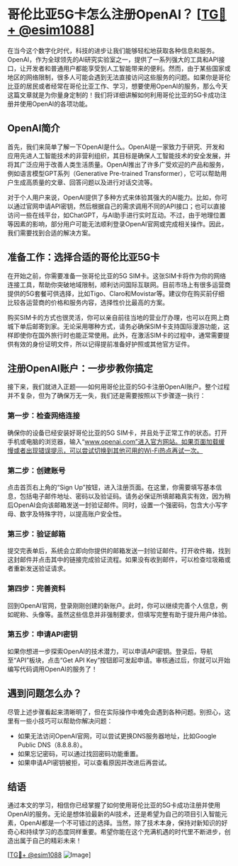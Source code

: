 # 哥伦比亚5G卡怎么注册OpenAI？ [[TG💪+ @esim1088](https://t.me/s/esim1088)]

在当今这个数字化时代，科技的进步让我们能够轻松地获取各种信息和服务。OpenAI，作为全球领先的AI研究实验室之一，提供了一系列强大的工具和API接口，让开发者和普通用户都能享受到人工智能带来的便利。然而，由于某些国家或地区的网络限制，很多人可能会遇到无法直接访问这些服务的问题。如果你是哥伦比亚的居民或者经常在哥伦比亚工作、学习，想要使用OpenAI的服务，那么今天这篇文章就是为你量身定制的！我们将详细讲解如何利用哥伦比亚的5G卡成功注册并使用OpenAI的各项功能。

## OpenAI简介

首先，我们来简单了解一下OpenAI是什么。OpenAI是一家致力于研究、开发和应用先进人工智能技术的非营利组织，其目标是确保人工智能技术的安全发展，并将其广泛应用于改善人类生活质量。OpenAI推出了许多广受欢迎的产品和服务，例如语言模型GPT系列（Generative Pre-trained Transformer），它可以帮助用户生成高质量的文章、回答问题以及进行对话交流等。

对于个人用户来说，OpenAI提供了多种方式来体验其强大的AI能力。比如，你可以通过官网申请API密钥，然后根据自己的需求调用不同的API接口；也可以直接访问一些在线平台，如ChatGPT，与AI助手进行实时互动。不过，由于地理位置等因素的影响，部分用户可能无法顺利登录OpenAI官网或完成相关操作。因此，我们需要找到合适的解决方案。

## 准备工作：选择合适的哥伦比亚5G卡

在开始之前，你需要准备一张哥伦比亚的5G SIM卡。这张SIM卡将作为你的网络连接工具，帮助你突破地域限制，顺利访问国际互联网。目前市场上有很多运营商提供的5G套餐可供选择，比如Tigo、Claro和Movistar等。建议你在购买前仔细比较各运营商的价格和服务内容，选择性价比最高的方案。

购买SIM卡的方式也很灵活，你可以亲自前往当地的营业厅办理，也可以在网上商城下单后邮寄到家。无论采用哪种方式，请务必确保SIM卡支持国际漫游功能，这样即使你在国外旅行时也能正常使用。此外，在激活SIM卡的过程中，通常需要提供有效的身份证明文件，所以记得提前准备好护照或其他官方证件。

## 注册OpenAI账户：一步步教你搞定

接下来，我们就进入正题——如何用哥伦比亚的5G卡注册OpenAI账户。整个过程并不复杂，但为了确保万无一失，我们还是需要按照以下步骤逐一执行：

### 第一步：检查网络连接

确保你的设备已经安装好哥伦比亚的5G SIM卡，并且处于正常工作的状态。打开手机或电脑的浏览器，输入“www.openai.com”进入官方网站。如果页面加载缓慢或者出现错误提示，可以尝试切换到其他可用的Wi-Fi热点再试一次。

### 第二步：创建账号

点击首页右上角的“Sign Up”按钮，进入注册页面。在这里，你需要填写基本信息，包括电子邮件地址、密码以及验证码。请务必保证所填邮箱真实有效，因为稍后OpenAI会向该邮箱发送一封验证邮件。同时，设置一个强密码，包含大小写字母、数字及特殊字符，以提高账户安全性。

### 第三步：验证邮箱

提交完表单后，系统会立即向你提供的邮箱发送一封验证邮件。打开收件箱，找到这封邮件并点击其中的链接完成验证流程。如果没有收到邮件，可以检查垃圾箱或者重新发送验证请求。

### 第四步：完善资料

回到OpenAI官网，登录刚刚创建的新账户。此时，你可以继续完善个人信息，例如昵称、头像等。虽然这些信息并非强制要求，但填写完整有助于提升用户体验。

### 第五步：申请API密钥

如果你想进一步探索OpenAI的技术潜力，可以申请API密钥。登录后，导航至“API”板块，点击“Get API Key”按钮即可发起申请。审核通过后，你就可以开始编写代码调用OpenAI的服务了！

## 遇到问题怎么办？

尽管上述步骤看起来清晰明了，但在实际操作中难免会遇到各种问题。别担心，这里有一些小技巧可以帮助你解决问题：

- 如果无法访问OpenAI官网，可以尝试更换DNS服务器地址，比如Google Public DNS（8.8.8.8）。
- 如果忘记密码，可以通过找回密码功能重置。
- 如果申请API密钥被拒，可以查看原因并改进后再尝试。

## 结语

通过本文的学习，相信你已经掌握了如何使用哥伦比亚的5G卡成功注册并使用OpenAI的服务。无论是想体验最新的AI技术，还是希望为自己的项目引入智能元素，OpenAI都是一个不可错过的选择。当然，除了技术本身，保持对新知识的好奇心和持续学习的态度同样重要。希望你能在这个充满机遇的时代里不断进步，创造出属于自己的精彩未来！

[[TG💪+ @esim1088](https://t.me/s/esim1088) ![Image](https://i.postimg.cc/4NQfJmqS/Snipaste-2025-05-13-00-14-12.png)]